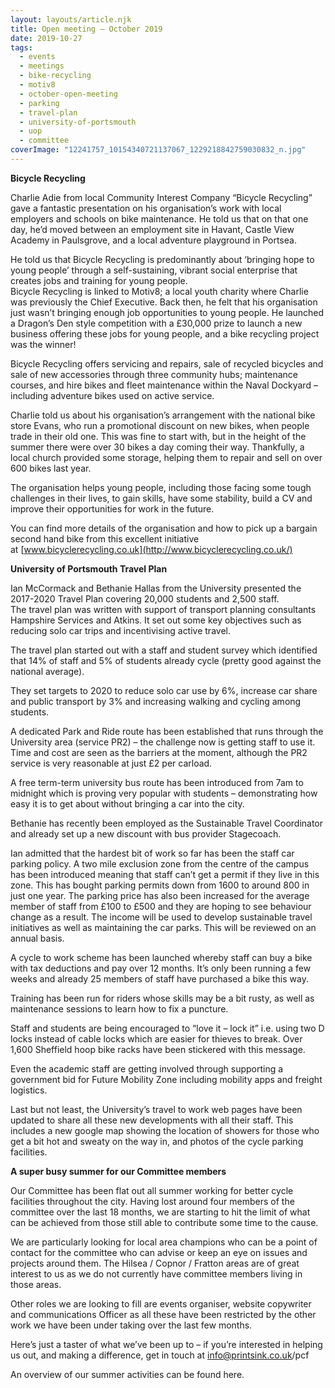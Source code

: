 ```yaml
---
layout: layouts/article.njk
title: Open meeting – October 2019
date: 2019-10-27
tags:  
  - events
  - meetings 
  - bike-recycling
  - motiv8
  - october-open-meeting
  - parking
  - travel-plan
  - university-of-portsmouth
  - uop
  - committee
coverImage: "12241757_10154340721137067_1229218842759030832_n.jpg"
---
```


**Bicycle Recycling**

Charlie Adie from local Community Interest Company “Bicycle Recycling” gave a fantastic presentation on his organisation’s work with local employers and schools on bike maintenance. He told us that on that one day, he’d moved between an employment site in Havant, Castle View Academy in Paulsgrove, and a local adventure playground in Portsea.

He told us that Bicycle Recycling is predominantly about ‘bringing hope to young people’ through a self-sustaining, vibrant social enterprise that creates jobs and training for young people.  
Bicycle Recycling is linked to Motiv8; a local youth charity where Charlie was previously the Chief Executive. Back then, he felt that his organisation just wasn’t bringing enough job opportunities to young people. He launched a Dragon’s Den style competition with a £30,000 prize to launch a new business offering these jobs for young people, and a bike recycling project was the winner!

Bicycle Recycling offers servicing and repairs, sale of recycled bicycles and sale of new accessories through three community hubs; maintenance courses, and hire bikes and fleet maintenance within the Naval Dockyard – including adventure bikes used on active service.

Charlie told us about his organisation’s arrangement with the national bike store Evans, who run a promotional discount on new bikes, when people trade in their old one. This was fine to start with, but in the height of the summer there were over 30 bikes a day coming their way. Thankfully, a local church provided some storage, helping them to repair and sell on over 600 bikes last year.

The organisation helps young people, including those facing some tough challenges in their lives, to gain skills, have some stability, build a CV and improve their opportunities for work in the future.

You can find more details of the organisation and how to pick up a bargain second hand bike from this excellent initiative at [www.bicyclerecycling.co.uk](http://www.bicyclerecycling.co.uk/)

**University of Portsmouth Travel Plan**

Ian McCormack and Bethanie Hallas from the University presented the 2017-2020 Travel Plan covering 20,000 students and 2,500 staff.  
The travel plan was written with support of transport planning consultants Hampshire Services and Atkins. It set out some key objectives such as reducing solo car trips and incentivising active travel.

The travel plan started out with a staff and student survey which identified that 14% of staff and 5% of students already cycle (pretty good against the national average).

They set targets to 2020 to reduce solo car use by 6%, increase car share and public transport by 3% and increasing walking and cycling among students.

A dedicated Park and Ride route has been established that runs through the University area (service PR2) – the challenge now is getting staff to use it. Time and cost are seen as the barriers at the moment, although the PR2 service is very reasonable at just £2 per carload.

A free term-term university bus route has been introduced from 7am to midnight which is proving very popular with students – demonstrating how easy it is to get about without bringing a car into the city.

Bethanie has recently been employed as the Sustainable Travel Coordinator and already set up a new discount with bus provider Stagecoach.

Ian admitted that the hardest bit of work so far has been the staff car parking policy. A two mile exclusion zone from the centre of the campus has been introduced meaning that staff can’t get a permit if they live in this zone. This has bought parking permits down from 1600 to around 800 in just one year. The parking price has also been increased for the average member of staff from £100 to £500 and they are hoping to see behaviour change as a result. The income will be used to develop sustainable travel initiatives as well as maintaining the car parks. This will be reviewed on an annual basis.

A cycle to work scheme has been launched whereby staff can buy a bike with tax deductions and pay over 12 months. It’s only been running a few weeks and already 25 members of staff have purchased a bike this way.

Training has been run for riders whose skills may be a bit rusty, as well as maintenance sessions to learn how to fix a puncture.

Staff and students are being encouraged to “love it – lock it” i.e. using two D locks instead of cable locks which are easier for thieves to break. Over 1,600 Sheffield hoop bike racks have been stickered with this message.

Even the academic staff are getting involved through supporting a government bid for Future Mobility Zone including mobility apps and freight logistics.

Last but not least, the University’s travel to work web pages have been updated to share all these new developments with all their staff. This includes a new google map showing the location of showers for those who get a bit hot and sweaty on the way in, and photos of the cycle parking facilities.

**A super busy summer for our Committee members**

Our Committee has been flat out all summer working for better cycle facilities throughout the city. Having lost around four members of the committee over the last 18 months, we are starting to hit the limit of what can be achieved from those still able to contribute some time to the cause.

We are particularly looking for local area champions who can be a point of contact for the committee who can advise or keep an eye on issues and projects around them. The Hilsea / Copnor / Fratton areas are of great interest to us as we do not currently have committee members living in those areas.

Other roles we are looking to fill are events organiser, website copywriter and communications Officer as all these have been restricted by the other work we have been under taking over the last few months.

Here’s just a taster of what we’ve been up to – if you’re interested in helping us out, and making a difference, get in touch at info@printsink.co.uk/pcf

An overview of our summer activities can be found here.
